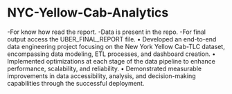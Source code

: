 # NYC-Yellow-Cab-Analytics
-For know how read the report. 
-Data is present in the repo.
-For final output access the UBER_FINAL_REPORT file.
•	Developed an end-to-end data engineering project focusing on the New York Yellow Cab-TLC dataset, encompassing data modeling, ETL processes, and dashboard creation.
•	Implemented optimizations at each stage of the data pipeline to enhance performance, scalability, and reliability.
•	Demonstrated measurable improvements in data accessibility, analysis, and decision-making capabilities through the successful deployment.
